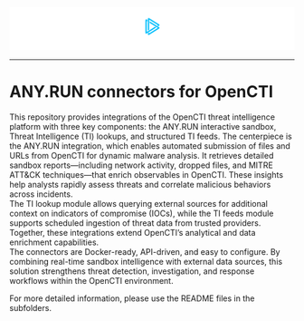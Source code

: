 <p align="center">
    <a href="#readme">
        <img alt="ANY.RUN logo" src="https://raw.githubusercontent.com/anyrun/anyrun-sdk/b3dfde1d3aa018d0a1c3b5d0fa8aaa652e80d883/static/logo.svg">
    </a>
</p>

______________________________________________________________________

# ANY.RUN connectors for OpenCTI

This repository provides integrations of the OpenCTI threat intelligence platform with three key components: the ANY.RUN interactive sandbox, Threat Intelligence (TI) lookups, and structured TI feeds. The centerpiece is the ANY.RUN integration, which enables automated submission of files and URLs from OpenCTI for dynamic malware analysis. It retrieves detailed sandbox reports—including network activity, dropped files, and MITRE ATT&CK techniques—that enrich observables in OpenCTI. These insights help analysts rapidly assess threats and correlate malicious behaviors across incidents.   
The TI lookup module allows querying external sources for additional context on indicators of compromise (IOCs), while the TI feeds module supports scheduled ingestion of threat data from trusted providers. Together, these integrations extend OpenCTI’s analytical and data enrichment capabilities.  
The connectors are Docker-ready, API-driven, and easy to configure. By combining real-time sandbox intelligence with external data sources, this solution strengthens threat detection, investigation, and response workflows within the OpenCTI environment.  

For more detailed information, please use the README files in the subfolders.
